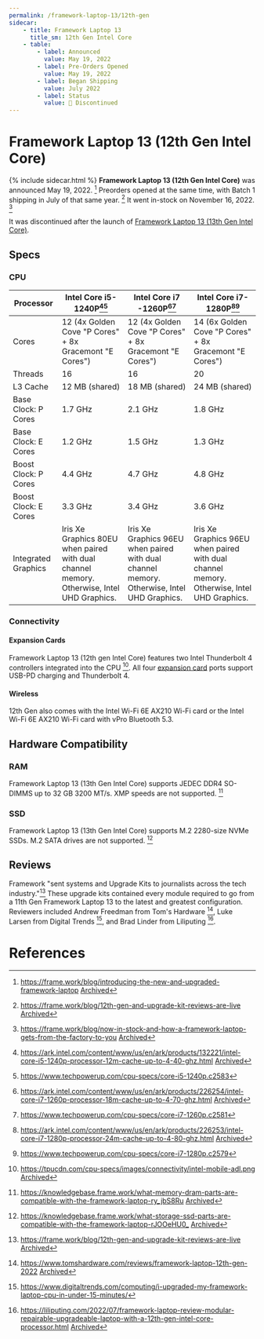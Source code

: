 ```yaml
---
permalink: /framework-laptop-13/12th-gen
sidecar:
    - title: Framework Laptop 13
      title_sm: 12th Gen Intel Core
    - table:
        - label: Announced
          value: May 19, 2022
        - label: Pre-Orders Opened
          value: May 19, 2022
        - label: Began Shipping
          value: July 2022
        - label: Status
          value: 🔴 Discontinued
---
```

# Framework Laptop 13 (12th Gen Intel Core)
{% include sidecar.html %}
**Framework Laptop 13 (12th Gen Intel Core)** was announced May 19, 2022. [^1] Preorders opened at the same time, with Batch 1 shipping in July of that same year. [^2] It went in-stock on November 16, 2022. [^3]

It was discontinued after the launch of [Framework Laptop 13 (13th Gen Intel Core)](/framework-laptop-13/13th-gen).

## Specs
### CPU

| Processor            | Intel Core i5-1240P[^4][^7] | Intel Core i7 -1260P[^5][^8] | Intel Core i7-1280P[^6][^9] |
| -------------------- | ------------------- | -------------------- | ------------------- |
| Cores                | 12 (4x Golden Cove "P Cores" + 8x Gracemont "E Cores") | 12 (4x Golden Cove "P Cores" + 8x Gracemont "E Cores") | 14 (6x Golden Cove "P Cores" + 8x Gracemont "E Cores") |
| Threads              | 16                  | 16                   | 20                  |                          
| L3 Cache             | 12 MB (shared)      | 18 MB (shared)       | 24 MB (shared)      |
| Base Clock: P Cores  | 1.7 GHz             | 2.1 GHz              | 1.8 GHz             |
| Base Clock: E Cores  | 1.2 GHz             | 1.5 GHz              | 1.3 GHz             |
| Boost Clock: P Cores | 4.4 GHz             | 4.7 GHz              | 4.8 GHz             |
| Boost Clock: E Cores | 3.3 GHz             | 3.4 GHz              | 3.6 GHz             |
| Integrated Graphics  | Iris Xe Graphics 80EU when paired with dual channel memory. Otherwise, Intel UHD Graphics. | Iris Xe Graphics 96EU when paired with dual channel memory. Otherwise, Intel UHD Graphics. | Iris Xe Graphics 96EU when paired with dual channel memory.  Otherwise, Intel UHD Graphics. |

### Connectivity
#### Expansion Cards
Framework Laptop 13 (12th gen Intel Core) features two Intel Thunderbolt 4 controllers integrated into the CPU [^10]. All four [expansion card](/expansion-cards) ports support USB-PD charging and Thunderbolt 4.

#### Wireless
12th Gen also comes with the Intel Wi-Fi 6E AX210 Wi-Fi card or the Intel Wi-Fi 6E AX210 Wi-Fi card with vPro Bluetooth 5.3.

## Hardware Compatibility
### RAM
Framework Laptop 13 (13th Gen Intel Core) supports JEDEC DDR4 SO-DIMMS up to 32 GB 3200 MT/s. XMP speeds are not supported. [^11]

### SSD
Framework Laptop 13 (13th Gen Intel Core) supports M.2 2280-size NVMe SSDs. M.2 SATA drives are not supported. [^12]

## Reviews

Framework "sent systems and Upgrade Kits to journalists across the tech industry."[^2] These upgrade kits contained every module required to go from a 11th Gen Framework Laptop 13 to the latest and greatest configuration. Reviewers included Andrew Freedman from Tom's Hardware [^13], Luke Larsen from Digital Trends [^14], and Brad Linder from Liliputing [^15].

# References
[^1]: <https://frame.work/blog/introducing-the-new-and-upgraded-framework-laptop> [Archived](http://web.archive.org/web/20241129172047/https://frame.work/blog/introducing-the-new-and-upgraded-framework-laptop) 
[^2]: <https://frame.work/blog/12th-gen-and-upgrade-kit-reviews-are-live> [Archived](https://web.archive.org/web/20250111212710/https://frame.work/blog/12th-gen-and-upgrade-kit-reviews-are-live) 
[^3]: <https://frame.work/blog/now-in-stock-and-how-a-framework-laptop-gets-from-the-factory-to-you> [Archived](http://web.archive.org/web/20250110213200/https://frame.work/blog/now-in-stock-and-how-a-framework-laptop-gets-from-the-factory-to-you) 
[^4]: <https://ark.intel.com/content/www/us/en/ark/products/132221/intel-core-i5-1240p-processor-12m-cache-up-to-4-40-ghz.html> [Archived](http://web.archive.org/web/20240728044230/https://ark.intel.com/content/www/us/en/ark/products/132221/intel-core-i5-1240p-processor-12m-cache-up-to-4-40-ghz.html) 
[^5]: <https://ark.intel.com/content/www/us/en/ark/products/226254/intel-core-i7-1260p-processor-18m-cache-up-to-4-70-ghz.html> [Archived](https://web.archive.org/save/https://ark.intel.com/content/www/us/en/ark/products/226254/intel-core-i7-1260p-processor-18m-cache-up-to-4-70-ghz.html) 
[^6]: <https://ark.intel.com/content/www/us/en/ark/products/226253/intel-core-i7-1280p-processor-24m-cache-up-to-4-80-ghz.html> [Archived](http://web.archive.org/web/20241105025315/https://ark.intel.com/content/www/us/en/ark/products/226253/intel-core-i7-1280p-processor-24m-cache-up-to-4-80-ghz.html) 
[^7]: <https://www.techpowerup.com/cpu-specs/core-i5-1240p.c2583>
[^8]: <https://www.techpowerup.com/cpu-specs/core-i7-1260p.c2581>
[^9]: <https://www.techpowerup.com/cpu-specs/core-i7-1280p.c2579>
[^10]: <https://tpucdn.com/cpu-specs/images/connectivity/intel-mobile-adl.png> [Archived](https://web.archive.org/save/https://tpucdn.com/cpu-specs/images/connectivity/intel-mobile-adl.png) 
[^11]: <https://knowledgebase.frame.work/what-memory-dram-parts-are-compatible-with-the-framework-laptop-ry_jbS8Ru> [Archived](http://web.archive.org/web/20250110070613/https://knowledgebase.frame.work/what-memory-dram-parts-are-compatible-with-the-framework-laptop-ry_jbS8Ru) 
[^12]: <https://knowledgebase.frame.work/what-storage-ssd-parts-are-compatible-with-the-framework-laptop-rJOOeHU0_> [Archived](http://web.archive.org/web/20250110065231/https://knowledgebase.frame.work/what-storage-ssd-parts-are-compatible-with-the-framework-laptop-rJOOeHU0_) 
[^13]: <https://www.tomshardware.com/reviews/framework-laptop-12th-gen-2022> [Archived](http://web.archive.org/web/20250110070534/https://www.tomshardware.com/reviews/framework-laptop-12th-gen-2022) 
[^14]: <https://www.digitaltrends.com/computing/i-upgraded-my-framework-laptop-cpu-in-under-15-minutes/>
[^15]: <https://liliputing.com/2022/07/framework-laptop-review-modular-repairable-upgradeable-laptop-with-a-12th-gen-intel-core-processor.html> [Archived](http://web.archive.org/web/20220724024250/https://liliputing.com/2022/07/framework-laptop-review-modular-repairable-upgradeable-laptop-with-a-12th-gen-intel-core-processor.html) 
